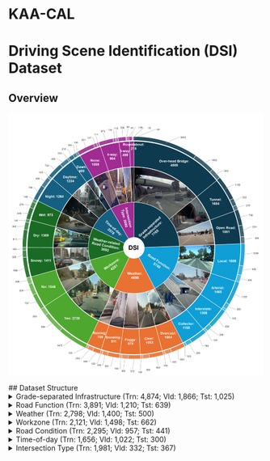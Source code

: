 # KAA-CAL
# Driving Scene Identification (DSI) Dataset
## Overview
<p align="center">
  <img src="pic/DSI-1.png" alt="DSI Overview" width="600" />
</p>
## Dataset Structure
<details>
<summary>Grade-separated Infrastructure (Trn: 4,874; Vld: 1,866; Tst: 1,025)</summary>

| Class             | Trn   | Vld   | Tst |
|-------------------|-------|-------|-----|
| Over-head Bridge  | 3,000 | 1,000 | 500 |
| Tunnel            | 1,136 | 332   | 216 |
| Open Road         | 738   | 534   | 309 |

</details>

<details>
<summary>Road Function (Trn: 3,891; Vld: 1,210; Tst: 639)</summary>

| Class        | Trn   | Vld  | Tst |
|--------------|-------|------|-----|
| Local        | 1,038 | 432  | 339 |
| Arterial     | 1,105 | 260  | 100 |
| Interstate   | 950   | 258  | 100 |
| Collector    | 798   | 260  | 100 |

</details>

<details>
<summary>Weather (Trn: 2,798; Vld: 1,400; Tst: 500)</summary>

| Class    | Trn   | Vld  | Tst |
|----------|-------|------|-----|
| Overcast | 654   | 300  | 100 |
| Clear    | 653   | 300  | 100 |
| Foggy    | 572   | 300  | 100 |
| Snowing  | 561   | 250  | 100 |
| Raining  | 358   | 250  | 100 |

</details>

<details>
<summary>Workzone (Trn: 2,121; Vld: 1,498; Tst: 662)</summary>

| Class | Trn   | Vld  | Tst |
|-------|-------|------|-----|
| Yes   | 1,418 | 964  | 353 |
| No    | 703   | 534  | 309 |

</details>

<details>
<summary>Road Condition (Trn: 2,295; Vld: 957; Tst: 441)</summary>

| Class | Trn   | Vld  | Tst |
|-------|-------|------|-----|
| Snowy | 938   | 325  | 150 |
| Dry   | 811   | 353  | 145 |
| Wet   | 548   | 279  | 146 |

</details>

<details>
<summary>Time-of-day (Trn: 1,656; Vld: 1,022; Tst: 300)</summary>

| Class     | Trn   | Vld  | Tst |
|-----------|-------|------|-----|
| Night     | 708   | 485  | 100 |
| Daytime   | 734   | 400  | 100 |
| Dawn/Dusk | 216   | 164  | 100 |

</details>

<details>
<summary>Intersection Type (Trn: 1,981; Vld: 332; Tst: 367)</summary>

| Class       | Trn   | Vld  | Tst |
|-------------|-------|------|-----|
| None        | 801   | 147  | 111 |
| 4-way       | 673   | 116  | 115 |
| 3-way       | 358   | 50   | 91  |
| Roundabout  | 149   | 19   | 50  |

</details>

